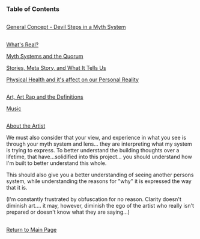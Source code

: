 ### Table of Contents

##

[General Concept - Devil Steps in a Myth System](https://github.com/mycroftwilde/devil-steps-in-a-myth-system/tree/master/ref_guide/concept)

##

[What's Real?](https://github.com/mycroftwilde/devil-steps-in-a-myth-system/tree/master/ref_guide/reality) 

[Myth Systems and the Quorum](https://github.com/mycroftwilde/devil-steps-in-a-myth-system/tree/master/ref_guide/mythsys1tems)

[Stories, Meta Story, and What It Tells Us](https://github.com/mycroftwilde/devil-steps-in-a-myth-system/tree/master/ref_guide/story)

[Physical Health and it's affect on our Personal Reality](https://github.com/mycroftwilde/devil-steps-in-a-myth-system/tree/master/ref_guide/realityhealth)

##

[Art, Art Rap and the Definitions](https://github.com/mycroftwilde/devil-steps-in-a-myth-system/tree/master/ref_guide/art)

[Music](https://github.com/mycroftwilde/devil-steps-in-a-myth-system/tree/master/ref_guide/music)

##

[About the Artist](https://github.com/mycroftwilde/devil-steps-in-a-myth-system/tree/master/artist)

We must also consider that your view, and experience in what you see is through your myth system and lens... they are interpreting what my system is trying to express. To better understand the building thoughts over a lifetime, that have...solidified into this project... you should understand how I'm built to better understand this whole. 

This should also give you a better understanding of seeing another persons system, while understanding the reasons for "why" it is expressed the way that it is. 

(I'm constantly frustrated by obfuscation for no reason. Clarity doesn't diminish art.... it may, however, diminish the ego of the artist who really isn't prepared or doesn't know what they are saying...)

##

[Return to Main Page](https://github.com/mycroftwilde/devil-steps-in-a-myth-system/tree/master)
